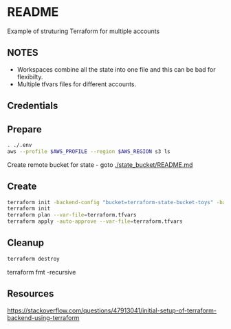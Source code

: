 # README

Example of struturing Terraform for multiple accounts

## NOTES

* Workspaces combine all the state into one file and this can be bad for flexibilty.  
* Multiple tfvars files for different accounts. 

## Credentials


## Prepare

```sh
. ./.env
aws --profile $AWS_PROFILE --region $AWS_REGION s3 ls
```

Create remote bucket for state - goto [./state_bucket/README.md](./state_bucket/README.md)  

## Create

```sh
terraform init -backend-config "bucket=terraform-state-bucket-toys" -backend-config "dynamodb_table=terraform-state-table-toys" -backend-config "region=eu-west-1" 
terraform init
terraform plan --var-file=terraform.tfvars 
terraform apply -auto-approve --var-file=terraform.tfvars 
```


## Cleanup

```sh
terraform destroy
```


terraform fmt -recursive     

## Resources 
https://stackoverflow.com/questions/47913041/initial-setup-of-terraform-backend-using-terraform
